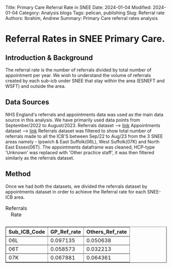Title: Primary Care Referral Rate in SNEE
Date: 2024-01-04
Modified: 2024-01-04
Category: Analysis blogs
Tags: pelican, publishing
Slug: Referral rate
Authors: Ibrahim, Andrew
Summary: Primary Care referral rates analysis

# Referral Rates in SNEE Primary Care.

## Introduction & Background
The referral rate is the number of referrals divided by total number of appointment per year. We wish to understand the volume of referrals created by each sub-icb under SNEE that stay within the area (ESNEFT and WSFT) and outside the area.


## Data Sources
NHS England's referrals and appointments data was used as the main data source in this analysis. We have primarily used data points from September/2022 to August/2023.
Referrals dataset --> [link](https://www.england.nhs.uk/statistics/statistical-work-areas/outpatient-referrals/)
Appointments dataset --> [link](https://digital.nhs.uk/data-and-information/publications/statistical/appointments-in-general-practice)
Referrals dataset was filtered to show total number of referrals made to all the ICB'S between Sep/22 to Aug/23 from the 3 SNEE areas namely - Ipswich & East Suffolk(06L), West Suffolk(07K) and North East Essex(06T). 
The appointments dataframe was cleaned,  HCP-type 'Unknown' was replaced with 'Other practice staff', it was then filtered similarly as the referrals dataset. 

## Method
Once we had both the datasets, we divided the referrals dataset by appointments dataset in order to achieve the Referral rate for each SNEE-ICB area.
<table><caption>Referrals Rate</caption><table border="1" class="dataframe">
  <thead>
    <tr style="text-align: right;">
      <th>Sub_ICB_Code</th>
      <th>GP_Ref_rate</th>
      <th>Others_Ref_rate</th>
    </tr>
  </thead>
  <tbody>
    <tr>
      <td>06L</td>
      <td>0.097135</td>
      <td>0.050638</td>
    </tr>
    <tr>
      <td>06T</td>
      <td>0.058573</td>
      <td>0.032213</td>
    </tr>
    <tr>
      <td>07K</td>
      <td>0.067881</td>
      <td>0.064361</td>
    </tr>
  </tbody>
</table>